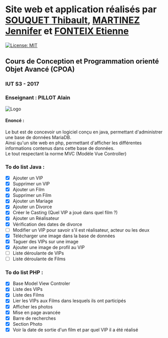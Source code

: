 # Site web et application réalisés par [SOUQUET Thibault](https://github.com/Falcort), [MARTINEZ Jennifer](https://github.com/Weissyy) et [FONTEIX Etienne](https://github.com/Fonteix)
[![License: MIT](https://img.shields.io/badge/License-MIT-yellow.svg)](https://opensource.org/licenses/MIT)

## Cours de Conception et Programmation orienté Objet Avancé (CPOA)

### IUT S3 - 2017
### Enseignant : PILLOT Alain

![Logo](https://github.com/Falcort/DUT-S3-CPOA/blob/master/PHP/assets/images/logo.png?raw=true)

#### Enoncé :
Le but est de concevoir un logiciel conçu en java, permettant d'administrer une base de données MariaDB.  
Ainsi qu'un site web en php, permettant d'afficher les différentes informations contenus dans cette base de données.  
Le tout respectant la norme MVC (Modèle Vue Controller)  

### To do list Java :

- [X] Ajouter un VIP
- [X] Supprimer un VIP
- [X] Ajouter un Film
- [X] Supprimer un Film
- [X] Ajouter un Mariage
- [X] Ajouter un Divorce
- [X] Créer le Casting (Quel VIP a joué dans quel film ?)
- [X] Ajouter un Réalisateur
- [X] Vérification des dates de divorce
- [ ] Modifier un VIP pour savoir s'il est réalisateur, acteur ou les deux
- [X] Télécharger une image dans la base de données 
- [X] Taguer des VIPs sur une image
- [X] Ajouter une image de profil au VIP
- [ ] Liste déroulante de VIPs
- [ ] Liste déroulante de Films

### To do list PHP :

- [X] Base Model View Controler
- [X] Liste des VIPs
- [X] Liste des Films
- [X] Lier les VIPs aux Films dans lesquels ils ont participés
- [X] Afficher les photos
- [X] Mise en page avancée
- [X] Barre de recherches
- [X] Section Photo
- [X] Voir la date de sortie d'un film et par quel VIP il a été réalisé
